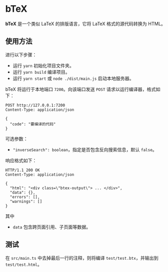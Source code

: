 # bTeX

**bTeX** 是一个类似 LaTeX 的排版语言，它将 LaTeX 格式的源代码转换为 HTML。

## 使用方法

进行以下步骤：

* 运行 `yarn` 初始化项目文件夹。
* 运行 `yarn build` 编译项目。
* 运行 `yarn start` 或 `node ./dist/main.js` 启动本地服务器。

bTeX 将运行于本地端口 `7200`。向该端口发送 `POST` 请求以运行编译器，格式如下：

``` http
POST http://127.0.0.1:7200
Content-Type: application/json

{
  "code": "要编译的代码"
}
```

可选参数：

* `"inverseSearch": boolean`，指定是否包含反向搜索信息，默认 `false`。

响应格式如下：

``` http
HTTP/1.1 200 OK
Content-Type: application/json

{
  "html": "<div class=\"btex-output\"> ... </div>",
  "data": {},
  "errors": [],
  "warnings": []
}
```

其中

* `data` 包含跨页面引用、子页面等数据。

## 测试

在 `src/main.ts` 中去掉最后一行的注释，则将编译 `test/test.btx`，并输出到 `test/test.html`。
